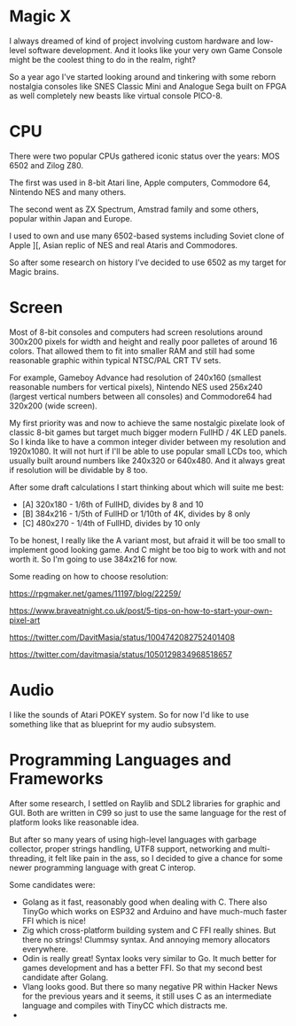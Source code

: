# Magic X

I always dreamed of kind of project involving custom hardware and low-level software development. And it looks like your very own Game Console might be the coolest thing to do in the realm, right?

So a year ago I've started looking around and tinkering with some reborn nostalgia consoles like SNES Classic Mini and Analogue Sega built on FPGA as well completely new beasts like virtual console PICO-8.

# CPU

There were two popular CPUs gathered iconic status over the years: MOS 6502 and Zilog Z80. 

The first was used in 8-bit Atari line, Apple computers, Commodore 64, Nintendo NES and many others.

The second went as ZX Spectrum, Amstrad family and some others, popular within Japan and Europe.

I used to own and use many 6502-based systems including Soviet clone of Apple ][, Asian replic of NES and real Ataris and Commodores.

So after some research on history I've decided to use 6502 as my target for Magic brains.

# Screen

Most of 8-bit consoles and computers had screen resolutions around 300x200 pixels for width and height and really poor palletes of around 16 colors. That allowed them to fit into smaller RAM and still had some reasonable graphic within typical NTSC/PAL CRT TV sets.

For example, Gameboy Advance had resolution of 240x160 (smallest reasonable numbers for vertical pixels), Nintendo NES used 256x240 (largest vertical numbers between all consoles) and Commodore64 had 320x200 (wide screen).

My first priority was and now to achieve the same nostalgic pixelate look of classic 8-bit games but target much bigger modern FullHD / 4K LED panels. So I kinda like to have a common integer divider between my resolution and 1920x1080. It will not hurt if I'll be able to use popular small LCDs too, which usually built around numbers like 240x320 or 640x480. And it always great if resolution will be dividable by 8 too.

After some draft calculations I start thinking about which will suite me best:

- [A] 320x180 - 1/6th of FullHD, divides by 8 and 10
- [B] 384x216 - 1/5th of FullHD or 1/10th of 4K, divides by 8 only
- [C] 480x270 - 1/4th of FullHD, divides by 10 only

To be honest, I really like the A variant most, but afraid it will be too small to implement good looking game. And C might be too big to work with and not worth it. So I'm going to use 384x216 for now.

Some reading on how to choose resolution:

https://rpgmaker.net/games/11197/blog/22259/

https://www.braveatnight.co.uk/post/5-tips-on-how-to-start-your-own-pixel-art

https://twitter.com/DavitMasia/status/1004742082752401408

https://twitter.com/davitmasia/status/1050129834968518657

# Audio

I like the sounds of Atari POKEY system. So for now I'd like to use something like that as blueprint for my audio subsystem.

# Programming Languages and Frameworks

After some research, I settled on Raylib and SDL2 libraries for graphic and GUI. Both are written in C99 so just to use the same language for the rest of platform looks like reasonable idea.

But after so many years of using high-level languages with garbage collector, proper strings handling, UTF8 support, networking and multi-threading, it felt like pain in the ass, so I decided to give a chance for some newer programming language with great C interop.

Some candidates were:

- Golang as it fast, reasonably good when dealing with C. There also TinyGo which works on ESP32 and Arduino and have much-much faster FFI which is nice!
- Zig which cross-platform building system and C FFI really shines. But there no strings! Clummsy syntax. And annoying memory allocators everywhere.
- Odin is really great! Syntax looks very similar to Go. It much better for games development and has a better FFI. So that my second best candidate after Golang.
- Vlang looks good. But there so many negative PR within Hacker News for the previous years and it seems, it still uses C as an intermediate language and compiles with TinyCC which distracts me.
-  
